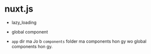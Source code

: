 # nuxt.js
 - lazy_loading
 - global component
 
 - `app` dir ma Jo b `components` folder ma components hon gy wo global components hon gy.
 